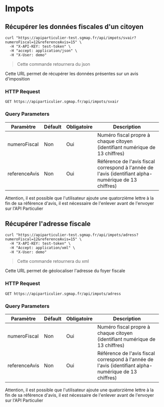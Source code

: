 # Impots


## Récupérer les données fiscales d'un citoyen

```shell
curl "https://apiparticulier-test.sgmap.fr/api/impots/svair?numeroFiscal=12&referenceAvis=15" \
  -H "X-API-KEY: test-token" \
  -H "accept: application/json" \
  -H "X-User: demo"
```

> Cette commande retournera du json

Cette URL permet de récupérer les données présentes sur un avis d'imposition

### HTTP Request

`GET https://apiparticulier.sgmap.fr/api/impots/svair`

### Query Parameters

Paramètre | Défault | Obligatoire | Description
--------- | ------- | ----------|------
numeroFiscal | Non | Oui | Numéro fiscal propre à chaque citoyen (identifiant numérique de 13 chiffres)
referenceAvis | Non | Oui | Référence de l'avis fiscal correspond à l'année de l'avis (identifiant alpha-numérique de 13 chiffres)

<aside class="warning">
Attention, il est possible que l'utilisateur ajoute une quatorzième lettre à la
fin de sa référence d'avis, il est nécessaire de l'enlever avant de l'envoyer
sur l'API Particulier
</aside>

## Récupérer l'adresse fiscale

```shell
curl "https://apiparticulier-test.sgmap.fr/api/impots/adress?numeroFiscal=12&referenceAvis=15" \
  -H "X-API-KEY: test-token" \
  -H "Accept: application/xml" \
  -H "X-User: demo"
```
> Cette commande retournera du xml


Cette URL permet de géolocaliser l'adresse du foyer fiscale

### HTTP Request

`GET https://apiparticulier.sgmap.fr/api/impots/adress`

### Query Parameters

Paramètre | Défault | Obligatoire | Description
--------- | ------- | ----------|------
numeroFiscal | Non | Oui | Numéro fiscal propre à chaque citoyen (identifiant numérique de 13 chiffres)
referenceAvis | Non | Oui | Référence de l'avis fiscal correspond à l'année de l'avis (identifiant alpha-numérique de 13 chiffres)


<aside class="warning">
Attention, il est possible que l'utilisateur ajoute une quatorzième lettre à la
fin de sa référence d'avis, il est nécessaire de l'enlever avant de l'envoyer
sur l'API Particulier
</aside>
